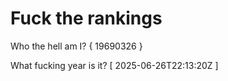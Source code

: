 # Fuck the rankings

Who the hell am I?
{ 19690326 }

What fucking year is it?
[ 2025-06-26T22:13:20Z ]
